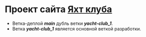 # Проект сайта [Яхт клуба](https://ivanfilippovw.github.io/yacht_club/)
* Ветка-деплой _**main**_ дубль ветки _**yacht-club_1**_.
* Ветка _**yacht-club_1**_ является основной веткой разработки.